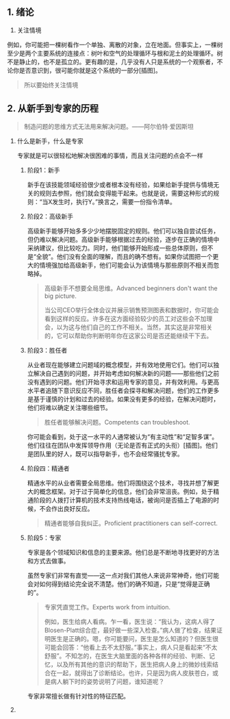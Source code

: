 

## 1. 绪论

1. 关注情境

例如，你可能把一棵树看作一个单独、离散的对象，立在地面。但事实上，一棵树至少是两个主要系统的连接点：树叶和空气的处理循环与根和泥土的处理循环。树不是静止的，也不是孤立的。更有趣的是，几乎没有人只是系统的一个观察者，不论你是否意识到，很可能你就是这个系统的一部分[插图]。

> 所以要始终关注情境

## 2. 从新手到专家的历程

> 制造问题的思维方式无法用来解决问题。——阿尔伯特·爱因斯坦

1. 什么是新手，什么是专家

   专家就是可以很轻松地解决很困难的事情，而且关注问题的点会不一样

   1. 阶段1：新手

      新手在该技能领域经验很少或者根本没有经验，如果给新手提供与情境无关的规则去参照，他们就会变得能干起来。也就是说，需要这种形式的规则：“当X发生时，执行Y。”换言之，需要一份指令清单。

   2. 阶段2：高级新手

      高级新手能够开始多多少少地摆脱固定的规则。他们可以独自尝试任务，但仍难以解决问题。高级新手能够根据过去的经验，逐步在正确的情境中采纳建议，但比较吃力。同时，他们能够开始形成一些总体原则，但不是“全貌”。他们没有全面的理解，而且的确不想有。如果你试图把一个更大的情境强加给高级新手，他们可能会认为该情境与那些原则不相关而忽略掉。

      > 高级新手不想要全局思维。Advanced beginners don't want the big picture.
      >
      > 当公司CEO举行全体会议并展示销售预测图表和数据时，你可能会看到这样的反应。许多在这方面经验较少的员工对这些会不加理会，以为这与他们自己的工作不相关。当然，其实这是非常相关的，它可以帮助你判断明年你在这家公司是否还能继续干下去。

   3. 阶段3：胜任者

      从业者现在能够建立问题域的概念模型，并有效地使用它们。他们可以独立解决自己遇到的问题，并开始考虑如何解决新的问题——那些他们之前没有遇到的问题。他们开始寻求和运用专家的意见，并有效利用。与更高水平者追随下意识反应不同，胜任者会探寻和解决问题，他们的工作更多是基于谨慎的计划和过去的经验。如果没有更多的经验，在解决问题时，他们将难以确定关注哪些细节。

      > 胜任者能够解决问题。Competents can troubleshoot.

      你可能会看到，处于这一水平的人通常被认为“有主动性”和“足智多谋”。他们往往在团队中发挥领导作用（无论是否有正式的头衔）[插图]。他们是团队里的好人，既可以指导新手，也不会经常骚扰专家。

   4. 阶段四：精通者

      精通水平的从业者需要全局思维。他们将围绕这个技术，寻找并想了解更大的概念框架。对于过于简单化的信息，他们会非常沮丧。例如，处于精通阶段的人拨打计算机的技术支持热线电话，被询问是否插上了电源的时候，不会作出良好反应。

      > 精通者能够自我纠正。Proficient practitioners can self-correct.

   5. 阶段5：专家

      专家是各个领域知识和信息的主要来源。他们总是不断地寻找更好的方法和方式去做事。

      虽然专家们非常有直觉——这一点对我们其他人来说非常神奇，他们可能会对如何得到结论完全说不清楚。他们的确不知道，只是“觉得是正确的”。

      > 专家凭直觉工作。Experts work from intuition.
      >
      > 例如，医生给病人看病。乍一看，医生说：“我认为，这病人得了Blosen-Platt综合症，最好做一些深入检查。”病人做了检查，结果证明医生是正确的。嗯，你可能要问，医生是怎么知道的？但医生很可能会回答：“他看上去不太舒服。”事实上，病人只是看起来“不太舒服”。不知怎的，在医生大脑里面的各种各样的经验、判断、记忆，以及所有其他的意识的帮助下，医生把病人身上的微妙线索结合在一起，就得出了诊断结论。也许，只是因为病人皮肤苍白，或是病人躺下时的姿势说明了问题，谁知道呢？

      专家非常擅长做有针对性的特征匹配。

2. 